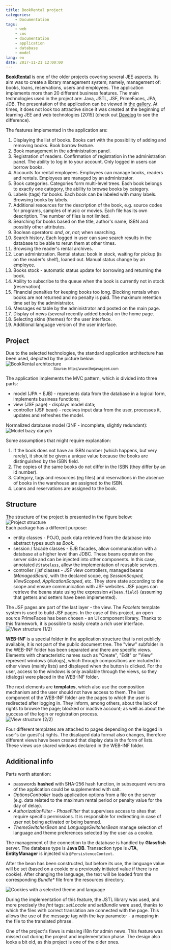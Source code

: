 ```yaml
---
title: BookRental project
categories:
    - Documentation
tags:
    - web
    - cms
    - documentation
    - application
    - database
    - model
lang: en
date: 2017-11-21 12:00:00
---
```

[**BookRental**](https://github.com/T3r1jj/BookRental) is one of the older projects covering several JEE aspects. Its aim was to create a library management system; namely, management of: books, loans, reservations, users and employees. The application implements more than 20 different business features.
The main technologies used in the project are: Java, JSTL, JSF, PrimeFaces, JPA, JDB. The presentation of the application can be viewed in [the gallery](/en/galleries/BookRental/). At times, it does not look too attractive since it was created at the beginning of learning JEE and web technologies [2015] (check out [Develog](https://github.com/T3r1jj/Develog) to see the difference).
<!-- more -->

The features implemented in the application are:
1. Displaying the list of books. Books cart with the possibility of adding and removing books. Book borrow feature.
2. Book management in the administration panel.
3. Registration of readers. Confirmation of registration in the administration panel. The ability to log in to your account. Only logged in users can borrow books.
4. Accounts for rental employees. Employees can manage books, readers and rentals. Employees are managed by an administrator.
5. Book categories. Categories form multi-level trees. Each book belongs to exactly one category, the ability to browse books by category.
6. Labels (tags) for books. Each book can be labeled with many labels. Browsing books by labels.
7. Additional resources for the description of the book, e.g. source codes for programs, samples of music or movies. Each file has its own description. The number of files is not limited.
8. Searching for books based on the title, author's name, ISBN and possibly other attributes.
9. Boolean operators: *and*, *or*, *not*; when searching.
10. Search history. Each logged in user can save search results in the database to be able to rerun them at other times.
11. Browsing the reader's rental archives.
12. Loan administration. Rental status: book in stock, waiting for pickup (is on the reader's shelf), loaned out. Manual status change by an employee.
13. Books stock - automatic status update for borrowing and returning the book.
14. Ability to subscribe to the queue when the book is currently not in stock (reservation).
15. Financial penalties for keeping books too long. Blocking rentals when books are not returned and no penalty is paid. The maximum retention time set by the administrator.
16. Messages editable by the administrator and posted on the main page.
17. Display of news (several recently added books) on the home page.
18. Selecting skins (themes) for the user interface.
19. Additional language version of the user interface.

## Project
Due to the selected technologies, the standard application architecture has been used, depicted by the picture below:  
![BookRental architecture](/images/BookRental/arch.jpg)
<center style="margin-top: -1em;"><small>Source: http://www.thejavageek.com</small></center>

The application implements the MVC pattern, which is divided into three parts:
- model (JPA + EJB) - represents data from the database in a logical form, implements business functions;
- view (JSF page) - displays model data;
- controller (JSF bean) - receives input data from the user, processes it, updates and refreshes the model.

Normalized database model (3NF - incomplete, slightly redundant):
![Model bazy danych](/images/BookRental/db.jpg)

Some assumptions that might require explanation:
1. If the book does not have an ISBN number (which happens, but very rarely), it should be given a unique value because the books are distinguished by the ISBN field.
2. The copies of the same books do not differ in the ISBN (they differ by an id number).
3. Category, tags and resources (eg files) and reservations in the absence of books in the warehouse are assigned to the ISBN.
4. Loans and reservations are assigned to the book.

## Structure

The structure of the project is presented in the figure below:
![Project structure](/images/BookRental/struct.jpg)  
Each package has a different purpose:
- entity classes - POJO, pack data retrieved from the database into abstract types such as *Book*.
- session / facade classes - EJB facades, allow communication with a database at a higher level than JDBC. These beans operate on the server side and can be injected into other components. In this case, annotated <code>@Stateless</code>, allow the implementation of reusable services.
- controller / jsf classes - JSF view controllers, managed beans *(ManagedBean)*, with the declared scope, eg *SessionScoped, ViewScoped, ApplicationScoped*, etc. They store state according to the scope and ensure communication with JSF websites. JSF pages can retrieve the beana state using the expression <code>#{bean.field}</code> (assuming that getters and setters have been implemented).

The JSF pages are part of the last layer - the view. The *Facelets* template system is used to build JSF pages. In the case of this project, an open source PrimeFaces has been chosen - an UI component library. Thanks to this framework, it is possible to easily create a rich user interface.  
![View structure (1/2)](/images/BookRental/view.jpg)

**WEB-INF** is a special folder in the application structure that is not publicly available, it is not part of the public document tree. The "view" subfolder in the WEB-INF folder has been separated and there are specific views. Elements with characteristic names such as "Create", "Edit" or "View" represent windows (dialogs), which through compositions are included in other views (mainly lists) and displayed when the button is clicked. For the user, access to the windows is only available through the views, so they (dialogs) were placed in the WEB-INF folder.


The next elements are **templates**, which also use the composition mechanism and the user should not have access to them. The last component of the WEB-INF folder are the pages to which the user is redirected after logging in. They inform, among others, about the lack of rights to browse the page; blocked or inactive account; as well as about the success of the login or registration process.    
![View structure (2/2)](/images/BookRental/view2.jpg)

Four different templates are attached to pages depending on the logged in user's (or guest's) rights. The displayed data format also changes, therefore different views have been created that display data in the form of lists. These views use shared windows declared in the WEB-INF folder.

## Additional info

Parts worth attention:
- passwords **hashed** with SHA-256 hash function, in subsequent versions of the application could be supplemented with salt.
- *OptionsController* loads application options from a file on the server (e.g. data related to the maximum rental period or penalty value for the day of delay).
- *AuthorizationFilter* - *PhaseFilter* that supervises access to sites that require specific permissions. It is responsible for redirecting in case of user not being activated or being banned.
- *ThemeSwitcherBean* and *LanguageSwitcherBean* manage selection of language and theme preferences selected by the user as a cookie.

The management of the connection to the database is handled by **Glassfish** server. The database type is **Java DB**. Transaction type is **JTA**, **EntityManager** is injected via <code>@PersistenceContext</code>.

After the bean has been constructed, but before its use, the language value will be set (based on a cookie or a previously initiated value if there is no cookie). After changing the language, the text will be loaded from the corresponding _Bundle*_ file from the resources directory.

![Cookies with a selected theme and language](/images/BookRental/view2.jpg)

During the implementation of this feature, the JSTL library was used, and more precisely the *fmt* tags: *setLocale* and *setBundle* were used, thanks to which the files with correct translation are connected with the page. This allows the use of the message tag with the *key* parameter - a mapping in the file to the translated phrase.

One of the project's flaws is missing i18n for admin news. This feature was missed out during the project and implementation phase. The design also looks a bit old, as this project is one of the older ones.